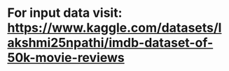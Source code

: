 # For input data visit: https://www.kaggle.com/datasets/lakshmi25npathi/imdb-dataset-of-50k-movie-reviews

